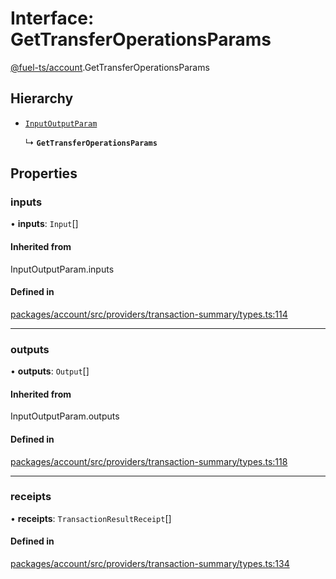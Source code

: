 # Interface: GetTransferOperationsParams

[@fuel-ts/account](/api/Account/index.md).GetTransferOperationsParams

## Hierarchy

- [`InputOutputParam`](/api/Account/index.md#inputoutputparam)

  ↳ **`GetTransferOperationsParams`**

## Properties

### inputs

• **inputs**: `Input`[]

#### Inherited from

InputOutputParam.inputs

#### Defined in

[packages/account/src/providers/transaction-summary/types.ts:114](https://github.com/FuelLabs/fuels-ts/blob/6c4998c2/packages/account/src/providers/transaction-summary/types.ts#L114)

___

### outputs

• **outputs**: `Output`[]

#### Inherited from

InputOutputParam.outputs

#### Defined in

[packages/account/src/providers/transaction-summary/types.ts:118](https://github.com/FuelLabs/fuels-ts/blob/6c4998c2/packages/account/src/providers/transaction-summary/types.ts#L118)

___

### receipts

• **receipts**: `TransactionResultReceipt`[]

#### Defined in

[packages/account/src/providers/transaction-summary/types.ts:134](https://github.com/FuelLabs/fuels-ts/blob/6c4998c2/packages/account/src/providers/transaction-summary/types.ts#L134)
